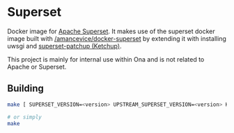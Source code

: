 # Superset

Docker image for [Apache Superset](https://github.com/apache/incubator-superset/). It makes use of the superset docker image built with [/amancevice/docker-superset](https://github.com/amancevice/docker-superset) by extending it with installing uwsgi and [superset-patchup (Ketchup)](https://github.com/onaio/superset-patchup).

This project is mainly for internal use within Ona and is not related to Apache or Superset.

## Building

```sh
make [ SUPERSET_VERSION=<version> UPSTREAM_SUPERSET_VERSION=<version> KETCHUP_SUPERSET_VERSION=<version> ]

# or simply
make
```

